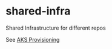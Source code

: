# shared-infra

Shared Infrastructure for different repos

See [AKS Provisioning](https://docs.microsoft.com/en-us/azure/aks/kubernetes-walkthrough)
